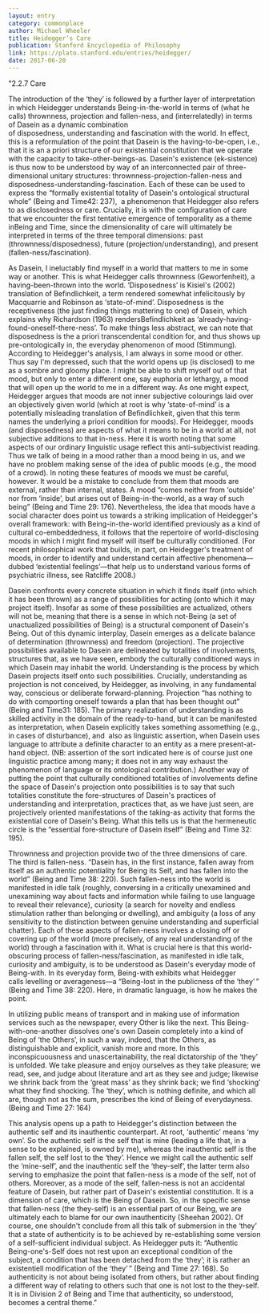 ```yaml
---
layout: entry
category: commonplace
author: Michael Wheeler
title: Heidegger’s Care
publication: Stanford Encyclopedia of Philosophy
link: https://plato.stanford.edu/entries/heidegger/
date: 2017-06-20
---
```


"2.2.7 Care

The introduction of the ‘they’ is followed by a further layer of interpretation in which Heidegger understands Being-in-the-world in terms of (what he calls) thrownness, projection and fallen-ness, and (interrelatedly) in terms of Dasein as a dynamic combination of disposedness, understanding and fascination with the world. In effect, this is a reformulation of the point that Dasein is the having-to-be-open, i.e., that it is an a priori structure of our existential constitution that we operate with the capacity to take-other-beings-as. Dasein's existence (ek-sistence) is thus now to be understood by way of an interconnected pair of three-dimensional unitary structures: thrownness-projection-fallen-ness and disposedness-understanding-fascination. Each of these can be used to express the “formally existential totality of Dasein's ontological structural whole” (Being and Time42: 237),  a phenomenon that Heidegger also refers to as disclosedness or care. Crucially, it is with the configuration of care that we encounter the first tentative emergence of temporality as a theme inBeing and Time, since the dimensionality of care will ultimately be interpreted in terms of the three temporal dimensions: past (thrownness/disposedness), future (projection/understanding), and present (fallen-ness/fascination). 

As Dasein, I ineluctably find myself in a world that matters to me in some way or another. This is what Heidegger calls thrownness (Geworfenheit), a having-been-thrown into the world. ‘Disposedness’ is Kisiel's (2002) translation of Befindlichkeit, a term rendered somewhat infelicitously by Macquarrie and Robinson as ‘state-of-mind’. Disposedness is the receptiveness (the just finding things mattering to one) of Dasein, which explains why Richardson (1963) rendersBefindlichkeit as ‘already-having-found-oneself-there-ness’. To make things less abstract, we can note that disposedness is the a priori transcendental condition for, and thus shows up pre-ontologically in, the everyday phenomenon of mood (Stimmung). According to Heidegger's analysis, I am always in some mood or other. Thus say I'm depressed, such that the world opens up (is disclosed) to me as a sombre and gloomy place. I might be able to shift myself out of that mood, but only to enter a different one, say euphoria or lethargy, a mood that will open up the world to me in a different way. As one might expect, Heidegger argues that moods are not inner subjective colourings laid over an objectively given world (which at root is why ‘state-of-mind’ is a potentially misleading translation of Befindlichkeit, given that this term names the underlying a priori condition for moods). For Heidegger, moods (and disposedness) are aspects of what it means to be in a world at all, not subjective additions to that in-ness. Here it is worth noting that some aspects of our ordinary linguistic usage reflect this anti-subjectivist reading. Thus we talk of being in a mood rather than a mood being in us, and we have no problem making sense of the idea of public moods (e.g., the mood of a crowd). In noting these features of moods we must be careful, however. It would be a mistake to conclude from them that moods are external, rather than internal, states. A mood “comes neither from ‘outside’ nor from ‘inside’, but arises out of Being-in-the-world, as a way of such being” (Being and Time 29: 176). Nevertheless, the idea that moods have a social character does point us towards a striking implication of Heidegger's overall framework: with Being-in-the-world identified previously as a kind of cultural co-embeddedness, it follows that the repertoire of world-disclosing moods in which I might find myself will itself be culturally conditioned. (For recent philosophical work that builds, in part, on Heidegger's treatment of moods, in order to identify and understand certain affective phenomena—dubbed ‘existential feelings’—that help us to understand various forms of psychiatric illness, see Ratcliffe 2008.) 

Dasein confronts every concrete situation in which it finds itself (into which it has been thrown) as a range of possibilities for acting (onto which it may project itself). Insofar as some of these possibilities are actualized, others will not be, meaning that there is a sense in which not-Being (a set of unactualized possibilities of Being) is a structural component of Dasein's Being. Out of this dynamic interplay, Dasein emerges as a delicate balance of determination (thrownness) and freedom (projection). The projective possibilities available to Dasein are delineated by totalities of involvements, structures that, as we have seen, embody the culturally conditioned ways in which Dasein may inhabit the world. Understanding is the process by which Dasein projects itself onto such possibilities. Crucially, understanding as projection is not conceived, by Heidegger, as involving, in any fundamental way, conscious or deliberate forward-planning. Projection “has nothing to do with comporting oneself towards a plan that has been thought out” (Being and Time31: 185). The primary realization of understanding is as  skilled activity in the domain of the ready-to-hand, but it can be manifested as interpretation, when Dasein explicitly takes something assomething (e.g., in cases of disturbance), and  also as linguistic assertion, when Dasein uses language to attribute a definite character to an entity as a mere present-at-hand object. (NB: assertion of the sort indicated here is of course just one linguistic practice among many; it does not in any way exhaust the phenomenon of language or its ontological contribution.) Another way of putting the point that culturally conditioned totalities of involvements define the space of Dasein's projection onto possibilities is to say that such totalities constitute the fore-structures of Dasein's practices of understanding and interpretation, practices that, as we have just seen, are projectively oriented manifestations of the taking-as activity that forms the existential core of Dasein's Being. What this tells us is that the hermeneutic circle is the “essential fore-structure of Dasein itself” (Being and Time 32: 195). 

Thrownness and projection provide two of the three dimensions of care. The third is fallen-ness. “Dasein has, in the first instance, fallen away from itself as an authentic potentiality for Being its Self, and has fallen into the world” (Being and Time 38: 220). Such fallen-ness into the world is manifested in idle talk (roughly, conversing in a critically unexamined and unexamining way about facts and information while failing to use language to reveal their relevance), curiosity (a search for novelty and endless stimulation rather than belonging or dwelling), and ambiguity (a loss of any sensitivity to the distinction between genuine understanding and superficial chatter). Each of these aspects of fallen-ness involves a closing off or covering up of the world (more precisely, of any real understanding of the world) through a fascination with it. What is crucial here is that this world-obscuring process of fallen-ness/fascination, as manifested in idle talk, curiosity and ambiguity, is to be understood as Dasein's everyday mode of Being-with. In its everyday form, Being-with exhibits what Heidegger calls levelling or averageness—a “Being-lost in the publicness of the ‘they’ ” (Being and Time 38: 220). Here, in dramatic language, is how he makes the point. 

In utilizing public means of transport and in making use of information services such as the newspaper, every Other is like the next. This Being-with-one-another dissolves one's own Dasein completely into a kind of Being of ‘the Others’, in such a way, indeed, that the Others, as distinguishable and explicit, vanish more and more. In this inconspicuousness and unascertainability, the real dictatorship of the ‘they’ is unfolded. We take pleasure and enjoy ourselves as they take pleasure; we read, see, and judge about literature and art as they see and judge; likewise we shrink back from the ‘great mass’ as they shrink back; we find ‘shocking’ what they find shocking. The ‘they’, which is nothing definite, and which all are, though not as the sum, prescribes the kind of Being of everydayness. (Being and Time 27: 164) 

This analysis opens up a path to Heidegger's distinction between the authentic self and its inauthentic counterpart. At root, ‘authentic’ means ‘my own’. So the authentic self is the self that is mine (leading a life that, in a sense to be explained, is owned by me), whereas the inauthentic self is the fallen self, the self lost to the ‘they’. Hence we might call the authentic self the ‘mine-self’, and the inauthentic self the ‘they-self’, the latter term also serving to emphasize the point that fallen-ness is a mode of the self, not of others. Moreover, as a mode of the self, fallen-ness is not an accidental feature of Dasein, but rather part of Dasein's existential constitution. It is a dimension of care, which is the Being of Dasein. So, in the specific sense that fallen-ness (the they-self) is an essential part of our Being, we are ultimately each to blame for our own inauthenticity (Sheehan 2002). Of course, one shouldn't conclude from all this talk of submersion in the ‘they’ that a state of authenticity is to be achieved by re-establishing some version of a self-sufficient individual subject. As Heidegger puts it: “Authentic Being-one's-Self does not rest upon an exceptional condition of the subject, a condition that has been detached from the ‘they’; it is rather an existentiell modification of the ‘they’ ” (Being and Time 27: 168). So authenticity is not about being isolated from others, but rather about finding a different way of relating to others such that one is not lost to the they-self. It is in Division 2 of Being and Time that authenticity, so understood, becomes a central theme."
